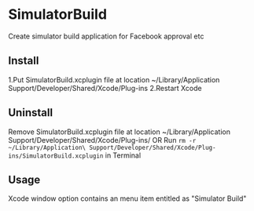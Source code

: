 # SimulatorBuild
Create simulator build application for Facebook approval etc

## Install
1.Put SimulatorBuild.xcplugin file at location ~/Library/Application Support/Developer/Shared/Xcode/Plug-ins
2.Restart Xcode

## Uninstall
Remove SimulatorBuild.xcplugin file at location ~/Library/Application Support/Developer/Shared/Xcode/Plug-ins/
OR 
Run `rm -r ~/Library/Application\ Support/Developer/Shared/Xcode/Plug-ins/SimulatorBuild.xcplugin` in Terminal

## Usage
Xcode window option contains an menu item entitled as "Simulator Build"
